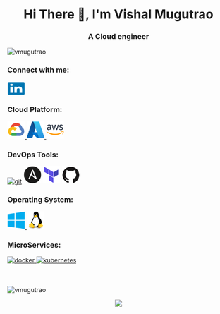 <h1 align="center">Hi There 👋, I'm Vishal Mugutrao</h1>
<h3 align="center">A Cloud engineer</h3>
<p align="left"> <img src="https://komarev.com/ghpvc/?username=vmugutrao&label=Profile%20views&color=0e75b6&style=flat" alt="vmugutrao" /> </p>
<h3 align="left">Connect with me:</h3>
<p align="left">
<a href="https://linkedin.com/in/https://www.linkedin.com/in/vishal-mugutrao-94325920/" target="blank"><img align="center" src="https://raw.githubusercontent.com/devicons/devicon/master/icons/linkedin/linkedin-original.svg" alt="https://www.linkedin.com/in/vishal-mugutrao-94325920/" height="30" width="40" /></a>
</p>

<h3 align="left">Cloud Platform:</h3>
<p align="left"> 
<a href="https://cloud.google.com" target="_blank" rel="noreferrer"> 
<img src="https://raw.githubusercontent.com/devicons/devicon/master/icons/googlecloud/googlecloud-original.svg" alt="aws" width="40" height="40"/> </a> 
<a href="https://azure.microsoft.com/en-in/" target="_blank" rel="noreferrer"> 
<img src="https://raw.githubusercontent.com/devicons/devicon/master/icons/azure/azure-original.svg" alt="azure" width="40" height="40"/> 
<a href="https://aws.amazon.com" target="_blank" rel="noreferrer"> 
<img src="https://raw.githubusercontent.com/devicons/devicon/master/icons/amazonwebservices/amazonwebservices-original-wordmark.svg" alt="docker" width="40" height="40"/> </a>

<br>
<h3 align="left">DevOps Tools:</h3>
<p align="left"> 
<a href="https://git-scm.com/" target="_blank" rel="noreferrer"> 
<img src="https://www.vectorlogo.zone/logos/git-scm/git-scm-icon.svg" alt="git" width="40" height="40"/></a>
<a href="https://www.ansible.com/" target="_blank" rel="noreferrer"> 
<img src="https://raw.githubusercontent.com/devicons/devicon/master/icons/ansible/ansible-original.svg" alt="ansible" width="40" height="40"/></a> 
<a href="https://www.terraform.io/" target="_blank" rel="noreferrer"> 
<img src="https://raw.githubusercontent.com/devicons/devicon/master/icons/terraform/terraform-original.svg" alt="terraform" width="40" height="40"/></a> 
<a href="https://github.com/features/actions" target="_blank" rel="noreferrer"> 
<img src="https://raw.githubusercontent.com/devicons/devicon/master/icons/github/github-original.svg" alt="GitHub Action" width="40" height="40"/></a> 
<br>
<h3 align="left">Operating System:</h3>
<p align="left"> 
<a href="https://www.microsoft.com/en-us/windows-server" target="_blank" rel="noreferrer"> 
<img src="https://raw.githubusercontent.com/devicons/devicon/master/icons/windows8/windows8-original.svg" alt="windows" width="40" height="40"/> </a>
<a href="https://www.linux.org/" target="_blank" rel="noreferrer"> 
<img src="https://raw.githubusercontent.com/devicons/devicon/master/icons/linux/linux-original.svg" alt="linux" width="40" height="40"/> </a> 
<br>
<h3 align="left">MicroServices:</h3>
<p align="left">
</a> <a href="https://www.docker.com/" target="_blank" rel="noreferrer"> 
<img src="https://www.vectorlogo.zone/logos/docker/docker-official.svg" alt="docker" width="40" height="40"/> </a> 
<a href="https://kubernetes.io" target="_blank" rel="noreferrer"> 
<img src="https://www.vectorlogo.zone/logos/kubernetes/kubernetes-icon.svg" alt="kubernetes" width="40" height="40"/> </a> 
<br><br><br>
<p><img align="center" src="https://github-readme-stats.vercel.app/api/top-langs?username=vmugutrao&show_icons=true&locale=en&layout=compact" alt="vmugutrao" />
<br><center>
<img src="https://github-readme-stats.vercel.app/api?username=vmugutrao&&show_icons=true&title_color=ffffff&icon_color=bb2acf&text_color=daf7dc&bg_color=151515">
</center>
</p>
